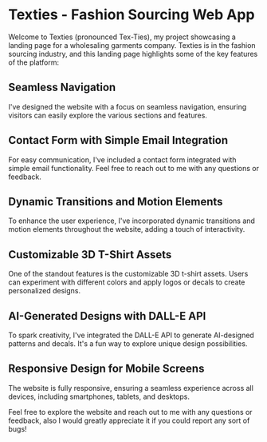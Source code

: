 # Texties - Fashion Sourcing Web App

Welcome to Texties (pronounced Tex-Ties), my project showcasing a landing page for a wholesaling garments company. Texties is in the fashion sourcing industry, and this landing page highlights some of the key features of the platform:

## Seamless Navigation

I've designed the website with a focus on seamless navigation, ensuring visitors can easily explore the various sections and features.

## Contact Form with Simple Email Integration

For easy communication, I've included a contact form integrated with simple email functionality. Feel free to reach out to me with any questions or feedback.

## Dynamic Transitions and Motion Elements

To enhance the user experience, I've incorporated dynamic transitions and motion elements throughout the website, adding a touch of interactivity.

## Customizable 3D T-Shirt Assets

One of the standout features is the customizable 3D t-shirt assets. Users can experiment with different colors and apply logos or decals to create personalized designs.

## AI-Generated Designs with DALL-E API

To spark creativity, I've integrated the DALL-E API to generate AI-designed patterns and decals. It's a fun way to explore unique design possibilities.

## Responsive Design for Mobile Screens

The website is fully responsive, ensuring a seamless experience across all devices, including smartphones, tablets, and desktops.

Feel free to explore the website and reach out to me with any questions or feedback, also I would greatly appreciate it if you could report any sort of bugs!
